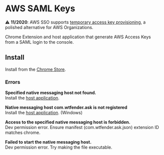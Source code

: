 # AWS SAML Keys
:warning: **11/2020**: AWS SSO supports [temporary access key provisioning](https://docs.aws.amazon.com/cli/latest/userguide/cli-configure-sso.html), a polished alternative for AWS Organizations.

Chrome Extension and host application that generate AWS Access Keys from a SAML login to the console.

## Install

Install from the [Chrome Store](https://chrome.google.com/webstore/detail/aws-saml-keys/gpnbopdmcfpijadjcnfblkpigjngobgl?hl=en).


### Errors

**Specified native messaging host not found.**  
Install the [host application](https://github.com/WTFender/aws-saml-keys/releases/tag/installer).

**Native messaging host com.wtfender.ask is not registered**  
Install the [host application](https://github.com/WTFender/aws-saml-keys/releases/tag/installer). (Windows)

**Access to the specified native messaging host is forbidden.**  
Dev permission error. Ensure manifest (com.wtfender.ask.json) extension ID matches chrome.

**Failed to start the native messaging host.**  
Dev permission error. Try making the file executable.
